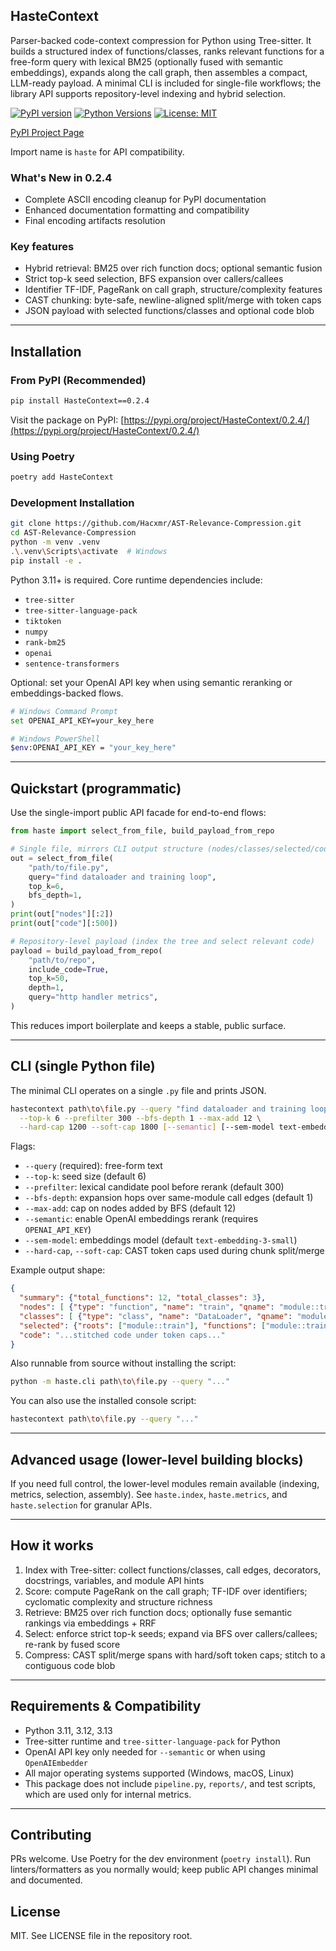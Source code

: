 ## HasteContext

Parser-backed code-context compression for Python using Tree-sitter. It builds a structured index of functions/classes, ranks relevant functions for a free-form query with lexical BM25 (optionally fused with semantic embeddings), expands along the call graph, then assembles a compact, LLM-ready payload. A minimal CLI is included for single-file workflows; the library API supports repository-level indexing and hybrid selection.


[![PyPI version](https://img.shields.io/pypi/v/HasteContext?label=PyPI&prefix=)](https://pypi.org/project/HasteContext/)
[![Python Versions](https://img.shields.io/pypi/pyversions/HasteContext.svg)](https://pypi.org/project/HasteContext/)
[![License: MIT](https://img.shields.io/badge/License-MIT-yellow.svg)](https://opensource.org/licenses/MIT)



[PyPI Project Page](https://pypi.org/project/HasteContext/0.2.4/)

Import name is `haste` for API compatibility.


### What's New in 0.2.4
- Complete ASCII encoding cleanup for PyPI documentation
- Enhanced documentation formatting and compatibility
- Final encoding artifacts resolution

### Key features
- Hybrid retrieval: BM25 over rich function docs; optional semantic fusion
- Strict top-k seed selection, BFS expansion over callers/callees
- Identifier TF-IDF, PageRank on call graph, structure/complexity features
- CAST chunking: byte-safe, newline-aligned split/merge with token caps
- JSON payload with selected functions/classes and optional code blob

---


## Installation

### From PyPI (Recommended)
```bash
pip install HasteContext==0.2.4
```

Visit the package on PyPI: [https://pypi.org/project/HasteContext/0.2.4/](https://pypi.org/project/HasteContext/0.2.4/)

### Using Poetry
```bash
poetry add HasteContext
```

### Development Installation
```bash
git clone https://github.com/Hacxmr/AST-Relevance-Compression.git
cd AST-Relevance-Compression
python -m venv .venv
.\.venv\Scripts\activate  # Windows
pip install -e .
```


Python 3.11+ is required. Core runtime dependencies include:
- `tree-sitter`
- `tree-sitter-language-pack`
- `tiktoken`
- `numpy`
- `rank-bm25`
- `openai`
- `sentence-transformers`

Optional: set your OpenAI API key when using semantic reranking or embeddings-backed flows.
```bash
# Windows Command Prompt
set OPENAI_API_KEY=your_key_here

# Windows PowerShell
$env:OPENAI_API_KEY = "your_key_here"
```

---

## Quickstart (programmatic)

Use the single-import public API facade for end-to-end flows:

```python
from haste import select_from_file, build_payload_from_repo

# Single file, mirrors CLI output structure (nodes/classes/selected/code)
out = select_from_file(
    "path/to/file.py",
    query="find dataloader and training loop",
    top_k=6,
    bfs_depth=1,
)
print(out["nodes"][:2])
print(out["code"][:500])

# Repository-level payload (index the tree and select relevant code)
payload = build_payload_from_repo(
    "path/to/repo",
    include_code=True,
    top_k=50,
    depth=1,
    query="http handler metrics",
)
```

This reduces import boilerplate and keeps a stable, public surface.

---

## CLI (single Python file)

The minimal CLI operates on a single `.py` file and prints JSON.

```bash
hastecontext path\to\file.py --query "find dataloader and training loop" \
  --top-k 6 --prefilter 300 --bfs-depth 1 --max-add 12 \
  --hard-cap 1200 --soft-cap 1800 [--semantic] [--sem-model text-embedding-3-small]
```

Flags:
- `--query` (required): free-form text
- `--top-k`: seed size (default 6)
- `--prefilter`: lexical candidate pool before rerank (default 300)
- `--bfs-depth`: expansion hops over same-module call edges (default 1)
- `--max-add`: cap on nodes added by BFS (default 12)
- `--semantic`: enable OpenAI embeddings rerank (requires `OPENAI_API_KEY`)
- `--sem-model`: embeddings model (default `text-embedding-3-small`)
- `--hard-cap`, `--soft-cap`: CAST token caps used during chunk split/merge

Example output shape:
```json
{
  "summary": {"total_functions": 12, "total_classes": 3},
  "nodes": [ {"type": "function", "name": "train", "qname": "module::train", "path": "...", "lineno": 10, "end_lineno": 120, "signature": "train(cfg)", "docstring": "...", "score": 0.71} ],
  "classes": [ {"type": "class", "name": "DataLoader", "qname": "module::DataLoader", "path": "..."} ],
  "selected": {"roots": ["module::train"], "functions": ["module::train", "module::step"], "classes": ["module::DataLoader"]},
  "code": "...stitched code under token caps..."
}
```

Also runnable from source without installing the script:
```bash
python -m haste.cli path\to\file.py --query "..."
```

You can also use the installed console script:
```bash
hastecontext path\to\file.py --query "..."
```

---

## Advanced usage (lower-level building blocks)

If you need full control, the lower-level modules remain available (indexing, metrics, selection, assembly). See `haste.index`, `haste.metrics`, and `haste.selection` for granular APIs.

---

## How it works
1) Index with Tree-sitter: collect functions/classes, call edges, decorators, docstrings, variables, and module API hints
2) Score: compute PageRank on the call graph; TF-IDF over identifiers; cyclomatic complexity and structure richness
3) Retrieve: BM25 over rich function docs; optionally fuse semantic rankings via embeddings + RRF
4) Select: enforce strict top-k seeds; expand via BFS over callers/callees; re-rank by fused score
5) Compress: CAST split/merge spans with hard/soft token caps; stitch to a contiguous code blob

---

## Requirements & Compatibility
- Python 3.11, 3.12, 3.13
- Tree-sitter runtime and `tree-sitter-language-pack` for Python
- OpenAI API key only needed for `--semantic` or when using `OpenAIEmbedder`
- All major operating systems supported (Windows, macOS, Linux)
- This package does not include `pipeline.py`, `reports/`, and test scripts, which are used only for internal metrics.

---

## Contributing
PRs welcome. Use Poetry for the dev environment (`poetry install`). Run linters/formatters as you normally would; keep public API changes minimal and documented.


## License
MIT. See LICENSE file in the repository root.

